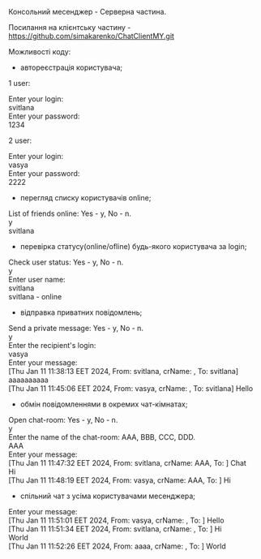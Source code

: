 Консольний месенджер - Серверна частина.  

Посилання на клієнтську частину - https://github.com/simakarenko/ChatClientMY.git

Можливості коду:

- автореєстрація користувача;

1 user:

Enter your login:   
svitlana  
Enter your password:   
1234

2 user:

Enter your login:   
vasya  
Enter your password:   
2222

- перегляд списку користувачів online;

List of friends online: Yes - y, No - n.  
y  
svitlana

- перевірка статусу(online/ofline) будь-якого користувача за login;
  
Check user status: Yes - y, No - n.  
y  
Enter user name:   
svitlana  
svitlana - online

- відправка приватних повідомлень;

Send a private message: Yes - y, No - n.  
y  
Enter the recipient's login:  
vasya  
Enter your message:   
[Thu Jan 11 11:38:13 EET 2024, From: svitlana, crName: , To: svitlana] aaaaaaaaaa  
[Thu Jan 11 11:45:06 EET 2024, From: vasya, crName: , To: svitlana] Hello

- обмін повідомленнями в окремих чат-кімнатах;

Open chat-room: Yes - y, No - n.  
y  
Enter the name of the chat-room: AAA, BBB, CCC, DDD.  
AAA  
Enter your message:   
[Thu Jan 11 11:47:32 EET 2024, From: svitlana, crName: AAA, To: ] Chat  
Hi  
[Thu Jan 11 11:48:19 EET 2024, From: vasya, crName: AAA, To: ] Hi

- спільний чат з усіма користувачами месенджера;

Enter your message:   
[Thu Jan 11 11:51:01 EET 2024, From: vasya, crName: , To: ] Hello  
[Thu Jan 11 11:51:34 EET 2024, From: svitlana, crName: , To: ] Hi  
World  
[Thu Jan 11 11:52:26 EET 2024, From: aaaa, crName: , To: ] World
